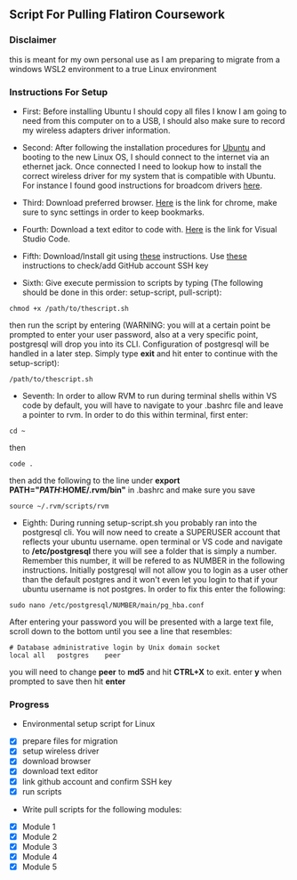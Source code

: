 ## Script For Pulling Flatiron Coursework

### Disclaimer

this is meant for my own personal use as I am preparing to migrate from a windows WSL2 environment to a true Linux environment

### Instructions For Setup

- First: Before installing Ubuntu I should copy all files I know I am going to need from this computer on to a USB, I should also make sure to record my wireless adapters driver information.

- Second: After following the installation procedures for [Ubuntu](https://ubuntu.com/download/desktop) and booting to the new Linux OS, I should connect to the internet via an ethernet jack. Once connected I need to lookup how to install the correct wireless driver for my system that is compatible with Ubuntu. For instance I found good instructions for broadcom drivers [here](https://askubuntu.com/questions/55868/installing-broadcom-wireless-drivers).

- Third: Download preferred browser.  [Here](https://www.google.com/chrome/?brand=YTUH&geo=US&gclid=CjwKCAiAvOeQBhBkEiwAxutUVBr86PdeC7juCWHUmOCDD2Lwgk5T5C8RQRrUKDtCVzxE_Cr6xD3WvxoC79kQAvD_BwE&gclsrc=aw.ds) is the link for chrome, make sure to sync settings in order to keep bookmarks.

- Fourth: Download a text editor to code with.  [Here](https://code.visualstudio.com/docs/?dv=linux64_deb) is the link for Visual Studio Code.

- Fifth: Download/Install git using [these](https://github.com/git-guides/install-git) instructions.  Use [these](https://docs.github.com/en/authentication/connecting-to-github-with-ssh/checking-for-existing-ssh-keys) instructions to check/add GitHub account SSH key

- Sixth: Give execute permission to scripts by typing (The following should be done in this order: setup-script, pull-script):
```
chmod +x /path/to/thescript.sh
```
then run the script by entering (WARNING: you will at a certain point be prompted to enter your user password, also at a very specific point, postgresql will drop you into its CLI.  Configuration of postgresql will be handled in a later step.  Simply type __exit__ and hit enter to continue with the setup-script):
```
/path/to/thescript.sh
```

- Seventh: In order to allow RVM to run during terminal shells within VS code by default, you will have to
navigate to your .bashrc file and leave a pointer to rvm.  In order to do this within terminal, first enter:
```
cd ~
```
then
```
code .
```
then add the following to the line under __export PATH="$PATH:$HOME/.rvm/bin"__  in .bashrc and make sure you save
```
source ~/.rvm/scripts/rvm
```

- Eighth: During running setup-script.sh you probably ran into the postgresql cli.  You will now need to create a SUPERUSER account that reflects your ubuntu username. open terminal or VS code and navigate to __/etc/postgresql__ there you will see a folder that is simply a number.  Remember this number, it will be refered to as NUMBER in the following instructions.  Initially postgresql will not allow you to login as a user other than the default postgres and it won't even let you login to that if your ubuntu username is not postgres.  In order to fix this enter the following:
```
sudo nano /etc/postgresql/NUMBER/main/pg_hba.conf
```
After entering your password you will be presented with a large text file, scroll down to the bottom until you see a line that resembles:
```
# Database administrative login by Unix domain socket
local all   postgres    peer
```
you will need to change __peer__ to __md5__ and hit __CTRL+X__ to exit.  enter __y__ when prompted to save then hit __enter__

### Progress

- Environmental setup script for Linux
* [x] prepare files for migration
* [x] setup wireless driver
* [x] download browser
* [x] download text editor
* [x] link github account and confirm SSH key
* [x] run scripts

- Write pull scripts for the following modules:

* [x] Module 1
* [x] Module 2
* [x] Module 3
* [x] Module 4
* [x] Module 5